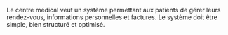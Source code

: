 Le centre médical veut 
un système permettant aux patients
 de gérer leurs rendez-vous, informations personnelles et factures. Le système doit être simple, bien structuré et optimisé.